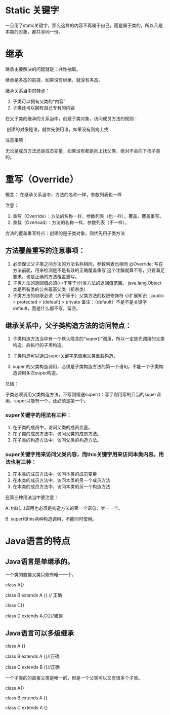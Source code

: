 # Static 关键字

一旦用了static关键字，那么这样的内容不再属于自己，而是属于类的，所以凡是本类的对象，都共享同一份。                                                       

# 继承

继承主要解决的问题就是：共性抽取。

继承是多态的前提，如果没有继承，就没有多态。

继承关系当中的特点：

1. 子类可以拥有父类的“内容”
2. 子类还可以拥有自己专有的内容

在父子类的继承的关系当中，创建子类对象，访问成员方法的规则：

​    创建的对像是谁，就优先使用谁，如果没有则向上找

注意事项：

  无论是成员方法还是成员变量，如果没有都是向上找父类，绝对不会向下找子类的。

# 重写（Override）

概念： 在继承关系当中，方法的名称一样，参数列表也一样

注意：

1. 重写（Override）：方法的名称一样，参数列表（也一样）。覆盖，覆盖重写。
2. 重载（Overload）：方法的名称一样，参数列表（不一样）。

方法的覆盖重写特点：创建的是子类对象，则优先用子类方法

## 方法覆盖重写的注意事项：

1. 必须保证父子类之间方法的方法名称相同，参数列表也相同
   @Override: 写在方法前面，用来检测是不是有效的正确覆盖重写
   这个注解就算不写，只要满足要求，也是正确的方法覆盖重写。
2. 子类方法的返回值必须(小于等于)分类方法的返回值范围。
   java.lang.Object类是所有类的公共最高父类（祖宗类）
3. 子类方法的权限必须（大于等于）父类方法的权限修饰符
   小扩展知识：public > protected > (default) > private
   备注：（default）不是不是关键字default，而是什么都不写，留空。

## 继承关系中，父子类构造方法的访问特点：

1. 子类构造方法当中有一个默认隐含的“super()”调用，所以一定是先调用的父类构造，后执行的子类构造。

2. 子类构造可以通过super关键字来调用父类重载构造。

3. super 的父类构造调用，必须是子类构造方法的第一个语句。不能一个子类构造调用多次super构造。

总结：

子类必须调用父类构造方法，不写则赠送super()：写了则用写的只当的super调用，super只能有一个，还必须是第一个。



### super关键字的用法有三种：

1. 在子类的成员中，访问父类的成员变量。
2. 在子类的成员方法中，访问父类的成员方法。
3. 在子类的构造方法中，访问父类的构造方法。



### super关键字用来访问父类内容，而this关键字用来访问本类内容。用法也有三种：

1. 在本类的成员方法中，访问本类的成员变量
2. 在本类的成员方法中，访问本类的另一个成员方法
3. 在本类的成员方法中，访问本类的另一个构造方法

在第三种用法当中要注意：

A.  this(...)调用也必须是构造方法的第一个语句，唯一一个。

B.  super和this两种构造调用，不能同时使用。

# Java语言的特点

## Java语言是单继承的。

一个类的直接父类只能有唯一一个。

class A{}

class B extends A {} // 正确

class C{}

class D extends A,C{}//错误

## Java语言可以多级继承

class A {}

class B extends A {}//正确

class C extends B {}//正确



一个子类的的直接父类是唯一的，但是一个父类可以又有很多个子类。

class A{}

class  B extends A {}

class C extends A {}

